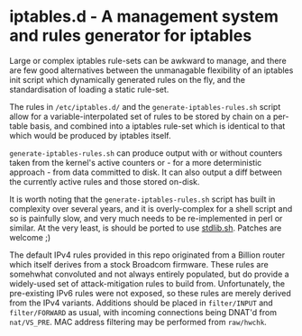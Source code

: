 iptables.d - A management system and rules generator for iptables
=================================================================

Large or complex iptables rule-sets can be awkward to manage, and there are few
good alternatives between the unmanagable flexibility of an iptables init script
which dynamically generated rules on the fly, and the standardisation of loading
a static rule-set.

The rules in `/etc/iptables.d/` and the `generate-iptables-rules.sh` script
allow for a variable-interpolated set of rules to be stored by chain on a per-
table basis, and combined into a iptables rule-set which is identical to that
which would be produced by iptables itself.

`generate-iptables-rules.sh` can produce output with or without counters taken
from the kernel's active counters or - for a more deterministic approach - from
data committed to disk.  It can also output a diff between the currently active
rules and those stored on-disk.

It is worth noting that the `generate-iptables-rules.sh` script has built in
complexity over several years, and it is overly-complex for a shell script and
so is painfully slow, and very much needs to be re-implemented in perl or
similar.  At the very least, is should be ported to use [stdlib.sh](https://github.com/srcshelton/stdlib.sh).
Patches are welcome ;)

The default IPv4 rules provided in this repo originated from a Billion router
which itself derives from a stock Broadcom firmware.  These rules are somehwhat
convoluted and not always entirely populated, but do provide a widely-used set
of attack-mitigation rules to build from.  Unfortunately, the pre-existing IPv6
rules were not exposed, so these rules are merely derived from the IPv4
variants.  Additions should be placed in `filter/INPUT` and `filter/FORWARD` as
usual, with incoming connections being DNAT'd from `nat/VS_PRE`.  MAC address
filtering may be performed from `raw/hwchk`.

